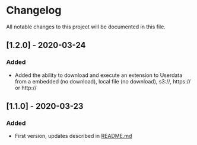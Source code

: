 # Changelog
All notable changes to this project will be documented in this file.

## [1.2.0] - 2020-03-24
### Added
- Added the ability to download and execute an extension to Userdata from a embedded (no download), local file (no download), s3://, https:// or http://

## [1.1.0] - 2020-03-23
### Added
- First version, updates described in [README.md](README.md)
